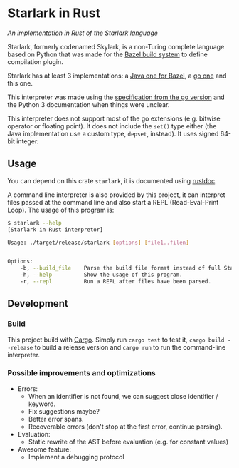 # Starlark in Rust
_An implementation in Rust of the Starlark language_

Starlark, formerly codenamed Skylark, is a non-Turing complete language based
on Python that was made for the [Bazel build system](https://bazel.build) to
define compilation plugin.

Starlark has at least 3 implementations: a [Java one for Bazel](
https://github.com/bazelbuild/bazel/tree/master/src/main/java/com/google/devtools/skylark),
a [go one](https://github.com/google/skylark) and this one.

This interpreter was made using the [specification from the go version](
https://github.com/google/skylark/blob/a0e5de7e63b47e716cca7226662a4c95d47bf873/doc/spec.md)
and the Python 3 documentation when things were unclear.

This interpreter does not support most of the go extensions (e.g. bitwise
operator or floating point). It does not include the `set()` type either (the
Java implementation use a custom type, `depset`, instead). It uses signed 64-bit
integer.

## Usage

You can depend on this crate `starlark`, it is documented using [rustdoc](TODO).

A command line interpreter is also provided by this project, it can interpret
files passed at the command line and also start a REPL (Read-Eval-Print Loop).
The usage of this program is:

```sh
$ starlark --help
[Starlark in Rust interpretor]

Usage: ./target/release/starlark [options] [file1..filen]


Options:
    -b, --build_file    Parse the build file format instead of full Starlark.
    -h, --help          Show the usage of this program.
    -r, --repl          Run a REPL after files have been parsed.
```

## Development

### Build

This project build with [Cargo](https://doc.rust-lang.org/stable/cargo/). Simply
run `cargo test` to test it, `cargo build --release` to build a release version
and `cargo run` to run the command-line interpreter.

### Possible improvements and optimizations

* Errors:
  - When an identifier is not found, we can suggest close identifier / keyword.
  - Fix suggestions maybe?
  - Better error spans.
  - Recoverable errors (don't stop at the first error, continue parsing).
* Evaluation:
  - Static rewrite of the AST before evaluation (e.g. for constant values)
* Awesome feature:
  - Implement a debugging protocol
